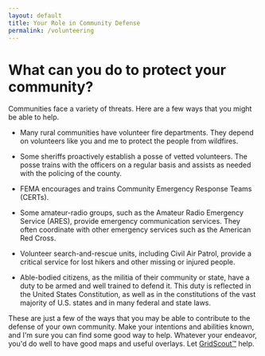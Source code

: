 ```yaml
---
layout: default
title: Your Role in Community Defense
permalink: /volunteering
---
```


<link rel="shortcut icon" href="favicon.ico"/>
<link rel="icon" type="image/png" href="images/favicon-64x64.png" sizes="64x64"/>

# What can you do to protect your community?
Communities face a variety of threats. Here are a few ways that you might be
able to help.

- Many rural communities have volunteer fire departments. They depend on
volunteers like you and me to protect the people from wildfires.

- Some sheriffs proactively establish a posse of vetted volunteers. The posse
trains with the officers on a regular basis and assists as needed with the
policing of the county.

- FEMA encourages and trains Community Emergency Response Teams (CERTs).

- Some amateur-radio groups, such as the Amateur Radio Emergency Service
(ARES), provide emergency communication services. They often coordinate with
other emergency services such as the American Red Cross.

- Volunteer search-and-rescue units, including Civil Air Patrol, provide a
critical service for lost hikers and other missing or injured people.

- Able-bodied citizens, as the militia of their community or state, have a duty
to be armed and well trained to defend it. This duty is reflected in the United
States Constitution, as well as in the constitutions of the vast majority of
U.S. states and in many federal and state laws.

These are just a few of the ways that you may be able to contribute to the
defense of your own community. Make your intentions and abilities known, and
I'm sure you can find some good way to help. Whatever your endeavor, you'd do
well to have good maps and useful overlays. Let [GridScout™][gridscout] help.


[gridscout]:    /
